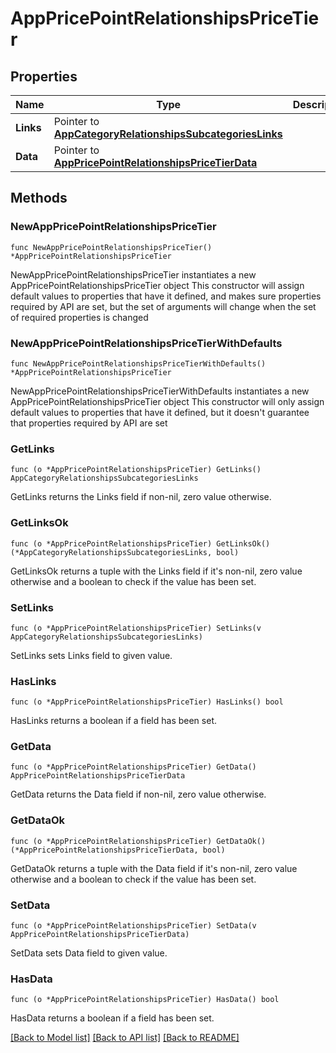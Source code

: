 # AppPricePointRelationshipsPriceTier

## Properties

Name | Type | Description | Notes
------------ | ------------- | ------------- | -------------
**Links** | Pointer to [**AppCategoryRelationshipsSubcategoriesLinks**](AppCategory_relationships_subcategories_links.md) |  | [optional] 
**Data** | Pointer to [**AppPricePointRelationshipsPriceTierData**](AppPricePoint_relationships_priceTier_data.md) |  | [optional] 

## Methods

### NewAppPricePointRelationshipsPriceTier

`func NewAppPricePointRelationshipsPriceTier() *AppPricePointRelationshipsPriceTier`

NewAppPricePointRelationshipsPriceTier instantiates a new AppPricePointRelationshipsPriceTier object
This constructor will assign default values to properties that have it defined,
and makes sure properties required by API are set, but the set of arguments
will change when the set of required properties is changed

### NewAppPricePointRelationshipsPriceTierWithDefaults

`func NewAppPricePointRelationshipsPriceTierWithDefaults() *AppPricePointRelationshipsPriceTier`

NewAppPricePointRelationshipsPriceTierWithDefaults instantiates a new AppPricePointRelationshipsPriceTier object
This constructor will only assign default values to properties that have it defined,
but it doesn't guarantee that properties required by API are set

### GetLinks

`func (o *AppPricePointRelationshipsPriceTier) GetLinks() AppCategoryRelationshipsSubcategoriesLinks`

GetLinks returns the Links field if non-nil, zero value otherwise.

### GetLinksOk

`func (o *AppPricePointRelationshipsPriceTier) GetLinksOk() (*AppCategoryRelationshipsSubcategoriesLinks, bool)`

GetLinksOk returns a tuple with the Links field if it's non-nil, zero value otherwise
and a boolean to check if the value has been set.

### SetLinks

`func (o *AppPricePointRelationshipsPriceTier) SetLinks(v AppCategoryRelationshipsSubcategoriesLinks)`

SetLinks sets Links field to given value.

### HasLinks

`func (o *AppPricePointRelationshipsPriceTier) HasLinks() bool`

HasLinks returns a boolean if a field has been set.

### GetData

`func (o *AppPricePointRelationshipsPriceTier) GetData() AppPricePointRelationshipsPriceTierData`

GetData returns the Data field if non-nil, zero value otherwise.

### GetDataOk

`func (o *AppPricePointRelationshipsPriceTier) GetDataOk() (*AppPricePointRelationshipsPriceTierData, bool)`

GetDataOk returns a tuple with the Data field if it's non-nil, zero value otherwise
and a boolean to check if the value has been set.

### SetData

`func (o *AppPricePointRelationshipsPriceTier) SetData(v AppPricePointRelationshipsPriceTierData)`

SetData sets Data field to given value.

### HasData

`func (o *AppPricePointRelationshipsPriceTier) HasData() bool`

HasData returns a boolean if a field has been set.


[[Back to Model list]](../README.md#documentation-for-models) [[Back to API list]](../README.md#documentation-for-api-endpoints) [[Back to README]](../README.md)



